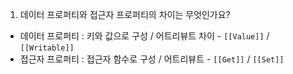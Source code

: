 1. 데이터 프로퍼티와 접근자 프로퍼티의 차이는 무엇인가요?

- 데이터 프로퍼티 : 키와 값으로 구성 / 어트리뷰트 차이 - `[[Value]]` / `[[Writable]]`
- 접근자 프로퍼티 : 접근자 함수로 구성 / 어트리뷰트 - `[[Get]]` / `[[Set]]`

